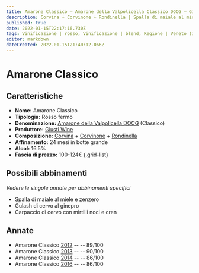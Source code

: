 ```yaml
---
title: Amarone Classico – Amarone della Valpolicella Classico DOCG – Giusti Wine – Veneto (IT) – 100-124€ – 3★
description: Corvina + Corvinone + Rondinella | Spalla di maiale al miele e zenzero – Gulash di cervo al ginepro – Carpaccio di cervo con mirtilli noci e cren
published: true
date: 2022-01-15T22:17:16.730Z
tags: Vinificazione | rosso, Vinificazione | blend, Regione | Veneto (IT), Vinificazione | fermo, Vitigni | Corvina, Prezzi | 100-124€, Vitigni | Rondinella, Vitigni | Corvinone, Valutazioni | 3 stelle, Alimento | maiale, Alimento | cervo, Alimento | gulash, Aromatizzazione | al ginepro, Aromatizzazione | miele, Aromatizzazione | zenzero, Aromatizzazione | mirtilli, Aromatizzazione | noci, Aromatizzazione | cren 
editor: markdown
dateCreated: 2022-01-15T21:40:12.066Z
---
```


# Amarone Classico

## Caratteristiche
- **Nome:** Amarone Classico
- **Tipologia:** Rosso fermo
- **Denominazione:** [Amarone della Valpolicella DOCG](/denominazioni/Italia/Veneto/DOCG/Amarone-della-Valpolicella) (Classico)
- **Produttore:** [Giusti Wine](/produttori/Italia/Veneto/Giusti_Wine) 
- **Composizione:** [Corvina](/vitigni/Italia/bacca-nera/Corvina) + [Corvinone](/vitigni/Italia/bacca-nera/corvinone) + [Rondinella](/vitigni/Italia/bacca-nera/rondinella)
- **Affinamento:** 24 mesi in botte grande
- **Alcol:** 16.5%
- **Fascia di prezzo:** 100-124€
{.grid-list}

## Possibili abbinamenti
*Vedere le singole annate per abbinamenti specifici*

- Spalla di maiale al miele e zenzero 
- Gulash di cervo al ginepro 
- Carpaccio di cervo con mirtilli noci e cren

## Annate
- Amarone Classico [2012](vini/Italia/Veneto/Giusti-Wine/Amarone-Classico/2012) -- <span class="star-4"></span> -- 89/100
- Amarone Classico [2013](vini/Italia/Veneto/Giusti-Wine/Amarone-Classico/2013) -- <span class="star-4"></span> -- 90/100
- Amarone Classico [2014](vini/Italia/Veneto/Giusti-Wine/Amarone-Classico/2014) -- <span class="star-3"></span> -- 86/100
- Amarone Classico [2016](vini/Italia/Veneto/Giusti-Wine/Amarone-Classico/2016) -- <span class="star-3"></span> -- 86/100